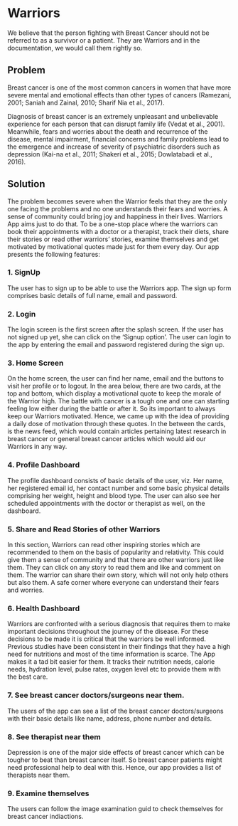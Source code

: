 # Warriors
We believe that the person fighting with Breast Cancer should not be referred to as a survivor or a patient. They are Warriors and in the documentation, we would call them rightly so.

## Problem
Breast cancer is one of the most common cancers in women that have more severe mental and emotional effects than other types of cancers (Ramezani, 2001; Saniah and Zainal, 2010; Sharif Nia et al., 2017). 

Diagnosis of breast cancer is an extremely unpleasant and unbelievable experience for each person that can disrupt family life (Vedat et al., 2001). Meanwhile, fears and worries about the death and recurrence of the disease, mental impairment, financial concerns and family problems lead to the emergence and increase of severity of psychiatric disorders such as depression (Kai-na et al., 2011; Shakeri et al., 2015; Dowlatabadi et al., 2016).

## Solution
The problem becomes severe when the Warrior feels that they are the only one facing the problems and no one understands their fears and worries. A sense of community could bring joy and happiness in their lives. Warriors App aims just to do that. To be a one-stop place where the warriors can book their appointments with a doctor or a therapist, track their diets, share their stories or read other warriors’ stories, examine themselves and get motivated by motivational quotes made just for them every day.
Our app presents the following features:

### 1. SignUp
The user has to sign up to be able to use the Warriors app. The sign up form comprises basic details of full name, email and password.

### 2. Login
The login screen is the first screen after the splash screen. If the user has not signed up yet, she can click on the ‘Signup option’. The user can login to the app by entering the email and password registered during the sign up.

### 3. Home Screen
On the home screen, the user can find her name, email and the buttons to visit her profile or to logout. In the area below, there are two cards, at the top and bottom, which display a motivational quote to keep the morale of the Warrior high. The battle with cancer is a tough one and one can starting feeling low either during the battle or after it. So its important to always keep our Warriors motivated. Hence, we came up with the idea of providing a daily dose of motivation through these quotes. In the between the cards, is the news feed, which would contain articles pertaining latest research in breast cancer or general breast cancer articles which would aid our Warriors in any way.

### 4. Profile Dashboard  
The profile dashboard consists of basic details of the user, viz. Her name, her registered email id, her contact number and some basic physical details comprising her weight, height and blood type. The user can also see her scheduled appointments with the doctor or therapist as well, on the dashboard.

### 5. Share and Read Stories of other Warriors
In this section, Warriors can read other inspiring stories which are recommended to them on the basis of popularity and relativity. This could give them a sense of community and that there are other warriors just like them.
They can click on any story to read them and like and comment on them.
The warrior can share their own story, which will not only help others but also them. A safe corner where everyone can understand their fears and worries.

### 6. Health Dashboard
Warriors are confronted with a serious diagnosis that requires them to make important decisions throughout the journey of the disease. For these decisions to be made it is critical that the warriors be well informed. Previous studies have been consistent in their findings that they have a high need for nutritions and most of the time information is scarce. The App makes it a tad bit easier for them. It tracks their nutrition needs, calorie needs, hydration level, pulse rates, oxygen level etc to provide them with the best care.

### 7. See breast cancer doctors/surgeons near them.
The users of the app can see a list of the breast cancer doctors/surgeons with their basic details like name, address, phone number and details.

### 8. See therapist near them
Depression is one of the major side effects of breast cancer which can be tougher to beat than breast cancer itself. So breast cancer patients might need professional help to deal with this. Hence, our app provides a list of therapists near them.

### 9. Examine themselves
The users can follow the image examination guid to check themselves for breast cancer indiactions.





